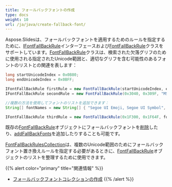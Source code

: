 ```yaml
---
title: フォールバックフォントの作成
type: docs
weight: 10
url: /ja/java/create-fallback-font/
---
```


Aspose.Slidesは、フォールバックフォントを適用するためのルールを指定するために、[IFontFallBackRule](https://reference.aspose.com/slides/java/com.aspose.slides/IFontFallBackRule)インターフェースおよび[FontFallBackRule](https://reference.aspose.com/slides/java/com.aspose.slides/FontFallBackRule)クラスをサポートしています。[FontFallBackRule](https://reference.aspose.com/slides/java/com.aspose.slides/FontFallBackRule)クラスは、検索された欠落グリフのために使用される指定されたUnicode範囲と、適切なグリフを含む可能性のあるフォントのリストとの関連を表します：

```java
long startUnicodeIndex = 0x0B80;
long endUnicodeIndex = 0x0BFF;

IFontFallBackRule firstRule = new FontFallBackRule(startUnicodeIndex, endUnicodeIndex, "Vijaya");
IFontFallBackRule secondRule = new FontFallBackRule(0x3040, 0x309F, "MS Mincho, MS Gothic");

//複数の方法を使用してフォントのリストを追加できます：
String[] fontNames = new String[] { "Segoe UI Emoji, Segoe UI Symbol", "Arial" };

IFontFallBackRule thirdRule = new FontFallBackRule(0x1F300, 0x1F64F, fontNames);
```

既存の[FontFallBackRule](https://reference.aspose.com/slides/java/com.aspose.slides/FontFallBackRule)オブジェクトにフォールバックフォントを[削除](https://reference.aspose.com/slides/java/com.aspose.slides/FontFallBackRule#remove-java.lang.String-)したり、[addFallBackFonts](https://reference.aspose.com/slides/java/com.aspose.slides/FontFallBackRule#addFallBackFonts-java.lang.String-)を追加したりすることも可能です。

[FontFallBackRulesCollection](https://reference.aspose.com/slides/java/com.aspose.slides/FontFallBackRulesCollection)は、複数のUnicode範囲のためにフォールバックフォント置き換えルールを指定する必要があるときに、[FontFallBackRule](https://reference.aspose.com/slides/java/com.aspose.slides/FontFallBackRule)オブジェクトのリストを整理するために使用できます。

{{% alert color="primary" title="関連情報" %}} 
- [フォールバックフォントコレクションの作成](/slides/ja/java/create-fallback-fonts-collection/)
{{% /alert %}}
